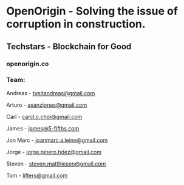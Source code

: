 # OpenOrigin - Solving the issue of corruption in construction.
## Techstars - Blockchain for Good
### openorigin.co

### Team:

Andreas - tveitandreas@gmail.com

Arturo - asanzjones@gmail.com

Carl - carcl.c.choi@gmail.com

James - james@5-fifths.com

Jon Marc - joanmarc.a.leinn@gmail.com

Jorge - jorge.pinero.hdez@gmail.com

Steven - steven.matthiesen@gmail.com

Tom - lifters@gmail.com
